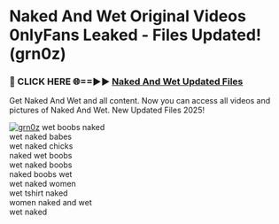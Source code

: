# Naked And Wet Original Videos 0nlyFans Leaked - Files Updated! (grn0z)

<h3>🔴 CLICK HERE 🌐==►► <a href="https://tinyurl.com/up5wt9bj" rel="nofollow">Naked And Wet Updated Files</a></h3>

Get Naked And Wet and all content. Now you can access all videos and pictures of Naked And Wet. New Updated Files 2025!

[![grn0z](https://i.imgur.com/ABiUzMV.gif)](https://tinyurl.com/up5wt9bj)
wet boobs naked<br>
wet naked babes<br>
wet naked chicks<br>
naked wet boobs<br>
wet naked boobs<br>
naked boobs wet<br>
wet naked women<br>
wet tshirt naked<br>
women naked and wet<br>
wet naked